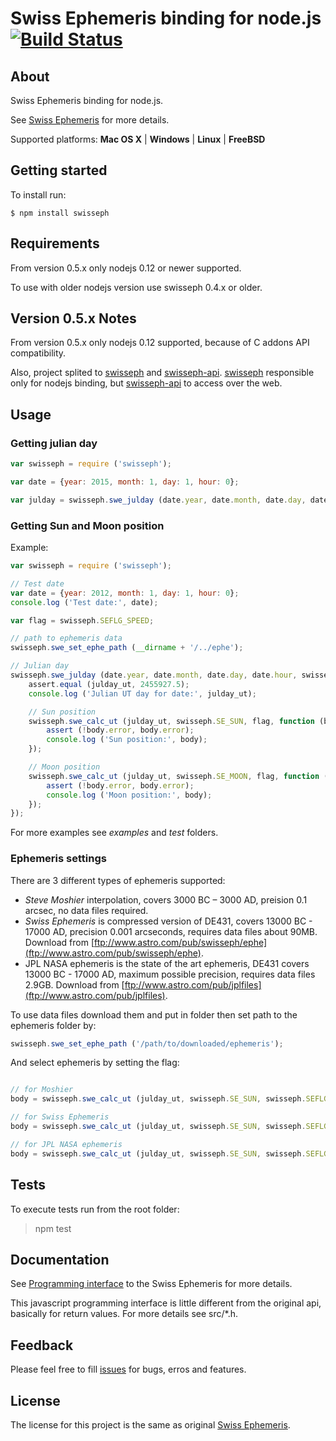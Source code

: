 Swiss Ephemeris binding for node.js [![Build Status](https://travis-ci.org/mivion/swisseph.svg?branch=master)](https://travis-ci.org/mivion/swisseph)
===================================

## About

Swiss Ephemeris binding for node.js.

See [Swiss Ephemeris](http://www.astro.com/swisseph/swephinfo_e.htm) for more details.

Supported platforms: **Mac OS X** | **Windows** | **Linux** | **FreeBSD**

## Getting started

To install run:

```
$ npm install swisseph
```

## Requirements

From version 0.5.x only nodejs 0.12 or newer supported.

To use with older nodejs version use swisseph 0.4.x or older.

## Version 0.5.x Notes

From version 0.5.x only nodejs 0.12 supported, because of C addons API compatibility.

Also, project splited to [swisseph](https://github.com/mivion/swisseph) and [swisseph-api](https://github.com/mivion/swisseph).
[swisseph](https://github.com/mivion/swisseph) responsible only for nodejs binding, but [swisseph-api](https://github.com/mivion/swisseph)
to access over the web.

## Usage

### Getting julian day

```javascript
var swisseph = require ('swisseph');

var date = {year: 2015, month: 1, day: 1, hour: 0};

var julday = swisseph.swe_julday (date.year, date.month, date.day, date.hour, swisseph.SE_GREG_CAL);

```

### Getting Sun and Moon position

Example:

```javascript
var swisseph = require ('swisseph');

// Test date
var date = {year: 2012, month: 1, day: 1, hour: 0};
console.log ('Test date:', date);

var flag = swisseph.SEFLG_SPEED;

// path to ephemeris data
swisseph.swe_set_ephe_path (__dirname + '/../ephe');

// Julian day
swisseph.swe_julday (date.year, date.month, date.day, date.hour, swisseph.SE_GREG_CAL, function (julday_ut) {
	assert.equal (julday_ut, 2455927.5);
	console.log ('Julian UT day for date:', julday_ut);

	// Sun position
	swisseph.swe_calc_ut (julday_ut, swisseph.SE_SUN, flag, function (body) {
		assert (!body.error, body.error);
		console.log ('Sun position:', body);
	});

	// Moon position
	swisseph.swe_calc_ut (julday_ut, swisseph.SE_MOON, flag, function (body) {
		assert (!body.error, body.error);
		console.log ('Moon position:', body);
	});
});
```

For more examples see *examples* and *test* folders.

### Ephemeris settings

There are 3 different types of ephemeris supported:

- *Steve Moshier* interpolation, covers 3000 BC – 3000 AD, preision 0.1 arcsec, no data files required.
- *Swiss Ephemeris* is compressed version of DE431, covers 13000 BC - 17000 AD, precision 0.001 arcseconds, requires data files about 90MB. Download from [ftp://www.astro.com/pub/swisseph/ephe](ftp://www.astro.com/pub/swisseph/ephe).
- JPL NASA ephemeris is the state of the art ephemeris, DE431 covers 13000 BC - 17000 AD, maximum possible precision, requires data files 2.9GB. Download from [ftp://www.astro.com/pub/jplfiles](ftp://www.astro.com/pub/jplfiles).

To use data files download them and put in folder then set path to the ephemeris folder by:

```javascript
swisseph.swe_set_ephe_path ('/path/to/downloaded/ephemeris');
```

And select ephemeris by setting the flag:

```javascript

// for Moshier
body = swisseph.swe_calc_ut (julday_ut, swisseph.SE_SUN, swisseph.SEFLG_SPEED | swisseph.SEFLG_MOSEPH)

// for Swiss Ephemeris
body = swisseph.swe_calc_ut (julday_ut, swisseph.SE_SUN, swisseph.SEFLG_SPEED | swisseph.SEFLG_SWIEPH)

// for JPL NASA ephemeris
body = swisseph.swe_calc_ut (julday_ut, swisseph.SE_SUN, swisseph.SEFLG_SPEED | swisseph.SEFLG_JPLEPH)

```

## Tests

To execute tests run from the root folder:

> npm test

## Documentation

See [Programming interface](http://www.astro.com/swisseph/swephprg.htm) to the Swiss Ephemeris for more details.

This javascript programming interface is little different from the original api, basically for return values.
For more details see src/*.h.

## Feedback

Please feel free to fill [issues](http://github.com/mivion/swisseph/issues) for bugs, erros and features.

## License

The license for this project is the same as original [Swiss Ephemeris](http://www.astro.com/swisseph/swephinfo_e.htm).
